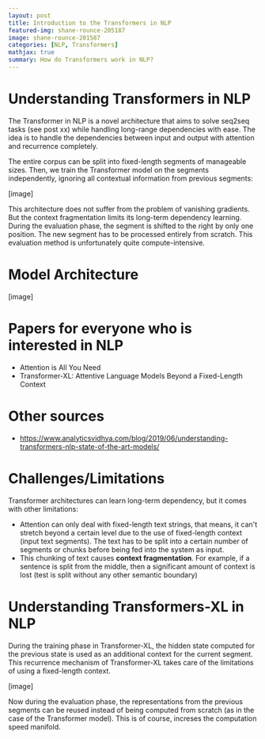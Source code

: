 ```yaml
---
layout: post
title: Introduction to the Transformers in NLP
featured-img: shane-rounce-205187
image: shane-rounce-201587
categories: [NLP, Transformers]
mathjax: true
summary: How do Transformers work in NLP?
---
```


# Understanding Transformers in NLP

The Transformer in NLP is a novel architecture that aims to solve seq2seq tasks (see post xx) while handling
long-range dependencies with ease. The idea is to handle the dependencies between input and output with attention
and recurrence completely.

The entire corpus can be split into fixed-length segments of manageable sizes.
Then, we train the Transformer model on the segments independently, ignoring all contextual
information from previous segments:

[image]

This architecture does not suffer from the problem of vanishing gradients. But the context fragmentation limits its
long-term dependency learning. During the evaluation phase, the segment is shifted to the right by only one position.
The new segment has to be processed entirely from scratch. This evaluation method is unfortunately quite compute-intensive.

# Model Architecture
[image]


# Papers for everyone who is interested in NLP
- Attention is All You Need
- Transformer-XL: Attentive Language Models Beyond a Fixed-Length Context

# Other sources
- https://www.analyticsvidhya.com/blog/2019/06/understanding-transformers-nlp-state-of-the-art-models/


# Challenges/Limitations
Transformer architectures can learn long-term dependency, but it comes with other limitations:
- Attention can only deal with fixed-length text strings, that means,
it can't stretch beyond a certain level due to the use of fixed-length context (input text segments).
The text has to be split into a certain number of segments or chunks before being fed into the system as input.
- This chunking of text causes **context fragmentation**. For example, if a sentence is split from the middle, then
a significant amount of context is lost (test is split without any other semantic boundary)


# Understanding Transformers-XL in NLP
During the training phase in Transformer-XL, the hidden state computed for the previous state is used as an additional
context for the current segment. This recurrence mechanism of Transformer-XL takes care of the limitations of
using a fixed-length context.

[image]

Now during the evaluation phase, the representations from the previous segments can be
reused instead of being computed from scratch (as in the case of the Transformer model). This is of course, increses
the computation speed manifold.

